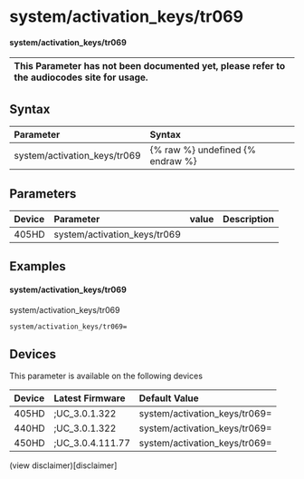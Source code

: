﻿---
description: system/activation_keys/tr069
search:
    keywords: ['system','activation_keys','tr069']
---

# system/activation_keys/tr069

#### system/activation_keys/tr069


| This Parameter has not been documented yet, please refer to the audiocodes site for usage.  |
| :--- |

## Syntax
| Parameter | Syntax |
| :--- | :--- |
|system/activation_keys/tr069 | {% raw %} undefined {% endraw %} |

## Parameters
|Device|Parameter|value|Description|
|:---|:---|:---|:---|
| 405HD | system/activation_keys/tr069 |  |  |

## Examples
#### system/activation_keys/tr069

system/activation_keys/tr069

```
system/activation_keys/tr069=
```

## Devices
This parameter is available on the following devices

| Device | Latest Firmware | Default Value |
|:---|:---|:---|
| 405HD | ;UC_3.0.1.322 | system/activation_keys/tr069= 
| 440HD | ;UC_3.0.1.322 | system/activation_keys/tr069= 
| 450HD | ;UC_3.0.4.111.77 | system/activation_keys/tr069= 

(view disclaimer)[disclaimer]
